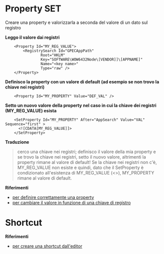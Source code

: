 

# Property SET

Creare una property e valorizzarla a seconda del valore di un dato sul registro

**Leggo il valore dai registri**
    

        <Property Id="MY_REG_VALUE">
            <RegistrySearch Id="GPECAppPath"
                    Root="HKLM"
                    Key="SOFTWARE\WOW6432Node\[VENDOR]]\[APPNAME]"
                    Name="<key name>"
                    Type="raw" />
        </Property>


**Definisco la property con un valore di default (ad esempio se non trovo la chiave nei registri)**
    


        <Property Id="MY_PROPERTY" Value="DEF_VAL" />


**Setto un nuovo valore della property nel caso in cui la chiave dei registri (MY_REG_VALUE) esista**
    


        <SetProperty Id="MY_PROPERTY" After="AppSearch" Value="VAL" Sequence="first" >
          <![CDATA[MY_REG_VALUE]]>
        </SetProperty>


**Traduzione**

> cerco una chiave nei registri; definisco il valore della mia property e se trovo la chiave nei registri, setto il nuovo 
> valore, altrimenti la property rimane al valore di default! Se la chiave nei registri non c'è, MY_REG_VALUE non esiste e 
> quindi, dato che il SetProperty è condizionato all'esistenza di MY_REG_VALUE (<<![CDATA[MY_REG_VALUE]]>>), MY_PROPERTY
> rimane al valore di default.

**Riferimenti**

- [per definire correttamente una property](http://codebuckets.com/2016/07/23/conditional-deployment-with-wix/)
- [per cambiare il valore in funzione di una chiave di registro](https://stackoverflow.com/questions/26753632/wix-how-do-i-set-property-conditionally)    



# Shortcut

**Riferimenti**

- [per creare una shortcut dall'editor](https://stackoverflow.com/questions/3303962/visual-studio-deployment-project-create-shortcut-to-deployed-executable)





